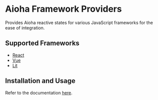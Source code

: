 # Aioha Framework Providers

Provides Aioha reactive states for various JavaScript frameworks for the ease of integration.

## Supported Frameworks

* [React](https://github.com/aioha-hive/providers/tree/main/react)
* [Vue](https://github.com/aioha-hive/providers/tree/main/vue)
* [Lit](https://github.com/aioha-hive/providers/tree/main/lit)

## Installation and Usage

Refer to the documentation [here](https://aioha.dev/docs/framework).
